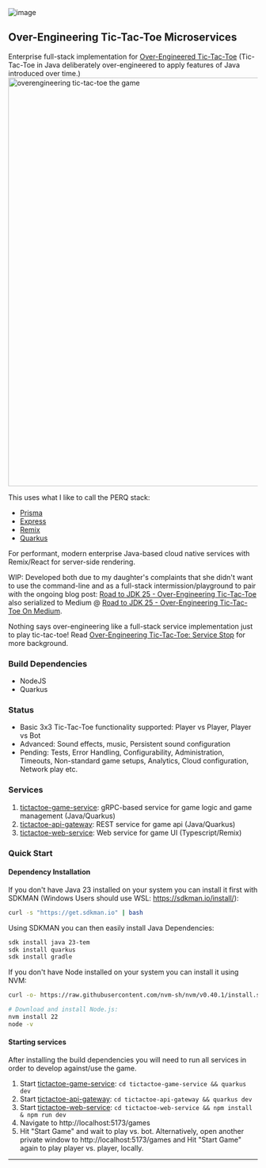 <img alt="image" src="https://github.com/user-attachments/assets/d90c22af-c730-4669-9f43-5e9132f676ce">

Over-Engineering Tic-Tac-Toe Microservices
---

Enterprise full-stack implementation for [Over-Engineered Tic-Tac-Toe](https://github.com/briancorbinxyz/overengineering-tictactoe) (Tic-Tac-Toe in Java deliberately over-engineered to apply features of Java introduced over time.)
<img width="824" alt="overengineering tic-tac-toe the game" src="https://github.com/user-attachments/assets/7be48433-5bb6-4169-a8a9-8f4c69480c74">

This uses what I like to call the PERQ stack:

- [Prisma](https://www.prisma.io)
- [Express](https://expressjs.com/)
- [Remix](https://quarkus.io/)
- [Quarkus](https://quarkus.io/)

For performant, modern enterprise Java-based cloud native services with Remix/React for server-side rendering.

WIP: Developed both due to my daughter's complaints that she didn't want to use the command-line and as a full-stack intermission/playground to pair with the ongoing blog post: [Road to JDK 25 - Over-Engineering Tic-Tac-Toe](https://thelifeof.briancorbin.xyz/Library/03-Resources/Road-to-JDK-25---Over-Engineering-Tic-Tac-Toe!) also serialized to Medium @ [Road to JDK 25 - Over-Engineering Tic-Tac-Toe On Medium](https://briancorbinxyz.medium.com/list/road-to-jdk-25-d0f656f66a8f).

Nothing says over-engineering like a full-stack service implementation just to play tic-tac-toe! Read [Over-Engineering Tic-Tac-Toe: Service Stop](https://medium.com/@briancorbinxyz/over-engineering-tic-tac-toe-service-station-b08a9b484f4e) for more background.

### Build Dependencies

- NodeJS
- Quarkus

### Status

- Basic 3x3 Tic-Tac-Toe functionality supported: Player vs Player, Player vs Bot
- Advanced: Sound effects, music, Persistent sound configuration
- Pending: Tests, Error Handling, Configurability, Administration, Timeouts, Non-standard game setups, Analytics, Cloud configuration, Network play etc.

### Services

1. [tictactoe-game-service](tictactoe-game-service): gRPC-based service for game logic and game management (Java/Quarkus)
1. [tictactoe-api-gateway](tictactoe-api-gateway): REST service for game api (Java/Quarkus)
1. [tictactoe-web-service](tictactoe-web-service): Web service for game UI (Typescript/Remix)

### Quick Start

#### Dependency Installation

If you don't have Java 23 installed on your system you can install it first with SDKMAN (Windows Users should use WSL: https://sdkman.io/install/):

```bash
curl -s "https://get.sdkman.io" | bash
```

Using SDKMAN you can then easily install Java Dependencies:

```bash
sdk install java 23-tem
sdk install quarkus
sdk install gradle
```

If you don't have Node installed on your system you can install it using NVM:

```bash
curl -o- https://raw.githubusercontent.com/nvm-sh/nvm/v0.40.1/install.sh | bash

# Download and install Node.js:
nvm install 22
node -v
```

#### Starting services

After installing the build dependencies you will need to run all services in order to develop against/use the game.

1. Start [tictactoe-game-service](tictactoe-game-service): `cd tictactoe-game-service && quarkus dev`
1. Start [tictactoe-api-gateway](tictactoe-api-gateway): `cd tictactoe-api-gateway && quarkus dev`
1. Start [tictactoe-web-service](tictactoe-web-service): `cd tictactoe-web-service && npm install & npm run dev`
1. Navigate to http://localhost:5173/games
1. Hit "Start Game" and wait to play vs. bot. Alternatively, open another private window to http://localhost:5173/games and Hit "Start Game" again to play player vs. player, locally.

---
